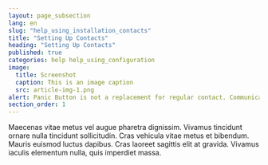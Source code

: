 ```yaml
---
layout: page_subsection
lang: en
slug: "help_using_installation_contacts"
title: "Setting Up Contacts"
heading: "Setting Up Contacts"
published: true
categories: help help_using_configuration
image:
  title: Screenshot
  caption: This is an image caption
  src: article-img-1.png
alert: Panic Button is not a replacement for regular contact. Communicate regularly with your network and keep them informed of your planned whereabouts.
section_order: 1
---
```


Maecenas vitae metus vel augue pharetra dignissim. Vivamus tincidunt ornare nulla tincidunt sollicitudin. Cras vehicula vitae metus et bibendum. Mauris euismod luctus dapibus. Cras laoreet sagittis elit at gravida. Vivamus iaculis elementum nulla, quis imperdiet massa.

